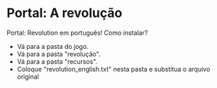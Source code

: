 # Portal: A revolução
Portal: Revolution em português!
Como instalar?
 - Vá para a pasta do jogo.
 - Vá para a pasta "revolução".
 - Vá para a pasta "recursos".
 - Coloque "revolution_english.txt" nesta pasta e substitua o arquivo original
